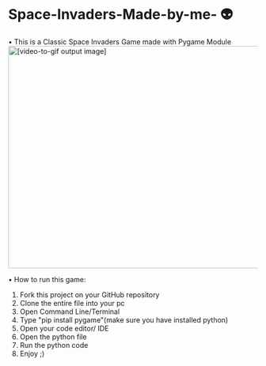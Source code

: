 # Space-Invaders-Made-by-me- 👽
• This is a Classic Space Invaders Game made with Pygame Module
<img src="//im7.ezgif.com/tmp/ezgif-7-f4b3f381d8b5.gif" style="width:600px;height:450px" alt="[video-to-gif output image]">

• How to run this game:

1. Fork this project on your GitHub repository
2. Clone the entire file into your pc
3. Open Command Line/Terminal
4. Type "pip install pygame"(make sure you have installed python)
5. Open your code editor/ IDE
6. Open the python file
7. Run the python code
8. Enjoy ;)

